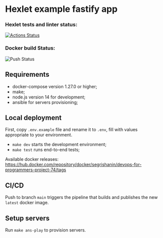 # Hexlet example fastify app

### Hexlet tests and linter status:
[![Actions Status](https://github.com/tofuoverdose/devops-for-programmers-project-74/workflows/hexlet-check/badge.svg)](https://github.com/tofuoverdose/devops-for-programmers-project-74/actions)

### Docker build Status:
![Push Status](https://github.com/tofuoverdose/devops-for-programmers-project-74/actions/workflows/push.yml/badge.svg)

## Requirements
- docker-compose version 1.27.0 or higher;
- make;
- node.js version 14 for development;
- ansible for servers provisioning;

## Local deployment
First, copy `.env.example` file and rename it to `.env`, fill with values appropriate to your environment.

- `make dev` starts the development environment;
- `make test` runs end-to-end tests;

Available docker releases: https://hub.docker.com/repository/docker/segrishanin/devops-for-programmers-project-74/tags

## CI/CD
Push to branch `main` triggers the pipeline that builds and publishes the new `latest` docker image.

## Setup servers
Run `make ans-play` to provision servers.
